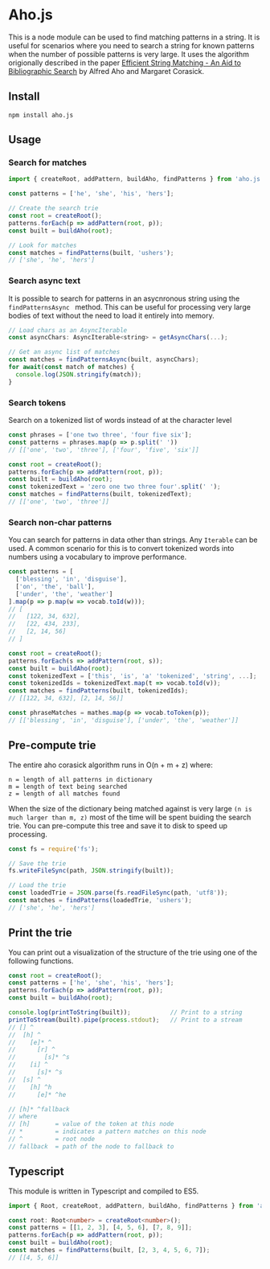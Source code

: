 # Aho.js
This is a node module can be used to find matching patterns in a string.  It is useful for scenarios where you need to search a string for known patterns when the number of possible patterns is very large.  It uses the algorithm origionally described in the paper [Efficient String Matching - An Aid to Bibliographic Search](https://github.com/tpn/pdfs/blob/master/Efficient%20String%20Matching%20-%20An%20Aid%20to%20Bibliographic%20Search%20-%20Aho-Corasick%20(1975).pdf) by Alfred Aho and Margaret Corasick.

## Install
```
npm install aho.js
```

## Usage
### Search for matches
```javascript
import { createRoot, addPattern, buildAho, findPatterns } from 'aho.js';

const patterns = ['he', 'she', 'his', 'hers'];

// Create the search trie
const root = createRoot();
patterns.forEach(p => addPattern(root, p));
const built = buildAho(root);

// Look for matches
const matches = findPatterns(built, 'ushers');
// ['she', 'he', 'hers']
```

### Search async text
It is possible to search for patterns in an asycnronous string using the ```findPatternsAsync ``` method. This can be useful for processing very large bodies of text without the need to load it entirely into memory.
```javascript
// Load chars as an AsyncIterable
const asyncChars: AsyncIterable<string> = getAsyncChars(...);

// Get an async list of matches
const matches = findPatternsAsync(built, asyncChars);
for await(const match of matches) {
  console.log(JSON.stringify(match));
}
```

### Search tokens
Search on a tokenized list of words instead of at the character level

```typescript
const phrases = ['one two three', 'four five six'];
const patterns = phrases.map(p => p.split(' '))
// [['one', 'two', 'three'], ['four', 'five', 'six']]

const root = createRoot();
patterns.forEach(p => addPattern(root, p));
const built = buildAho(root);
const tokenizedText = 'zero one two three four'.split(' ');
const matches = findPatterns(built, tokenizedText);
// [['one', 'two', 'three']]
```

### Search non-char patterns
You can search for patterns in data other than strings. Any ```Iterable``` can be used.  A common scenario for this is to convert tokenized words into numbers using a vocabulary to improve performance.

```javascript
const patterns = [
  ['blessing', 'in', 'disguise'],
  ['on', 'the', 'ball'],
  ['under', 'the', 'weather']
].map(p => p.map(w => vocab.toId(w)));
// [
//   [122, 34, 632],
//   [22, 434, 233],
//   [2, 14, 56]
// ]

const root = createRoot();
patterns.forEach(s => addPattern(root, s));
const built = buildAho(root);
const tokenizedText = ['this', 'is', 'a' 'tokenized', 'string', ...];
const tokenizedIds = tokenizedText.map(t => vocab.toId(v));
const matches = findPatterns(built, tokenizedIds);
// [[122, 34, 632], [2, 14, 56]]

const phraseMatches = mathes.map(p => vocab.toToken(p));
// [['blessing', 'in', 'disguise'], ['under', 'the', 'weather']]

```

## Pre-compute trie
The entire aho corasick algorithm runs in O(n + m + z) where:
```
n = length of all patterns in dictionary
m = length of text being searched
z = length of all matches found
```
When the size of the dictionary being matched against is very large ```(n is much larger than m, z)``` most of the time will be spent buiding the search trie.  You can pre-compute this tree and save it to disk to speed up processing.
```javascript
const fs = require('fs');

// Save the trie
fs.writeFileSync(path, JSON.stringify(built));

// Load the trie
const loadedTrie = JSON.parse(fs.readFileSync(path, 'utf8'));
const matches = findPatterns(loadedTrie, 'ushers');
// ['she', 'he', 'hers']
```

## Print the trie
You can print out a visualization of the structure of the trie using one of the following functions.

```javascript
const root = createRoot();
const patterns = ['he', 'she', 'his', 'hers'];
patterns.forEach(p => addPattern(root, p));
const built = buildAho(root);

console.log(printToString(built));           // Print to a string
printToStream(built).pipe(process.stdout);   // Print to a stream
// [] ^
//  [h] ^
//    [e]* ^
//      [r] ^
//        [s]* ^s
//    [i] ^
//      [s]* ^s
//  [s] ^
//    [h] ^h
//      [e]* ^he

// [h]* ^fallback
// where
// [h]       = value of the token at this node
// *         = indicates a pattern matches on this node
// ^         = root node
// fallback  = path of the node to fallback to
```

## Typescript
This module is written in Typescript and compiled to ES5.

```typescript
import { Root, createRoot, addPattern, buildAho, findPatterns } from 'aho.js';

const root: Root<number> = createRoot<number>();
const patterns = [[1, 2, 3], [4, 5, 6], [7, 8, 9]];
patterns.forEach(p => addPattern(root, p));
const built = buildAho(root);
const matches = findPatterns(built, [2, 3, 4, 5, 6, 7]);
// [[4, 5, 6]]
```